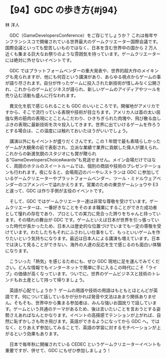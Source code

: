 # 【94】GDC の歩き方{#j94}

<div class="author">林 洋人</div>

　GDC（GameDevelopersConference）をご存じでしょうか？ これは毎年サンフランシスコで開催されている世界最大のゲームクリエーター国際会議です。国際会議といっても堅苦しいものではなく、日本を含む世界中の国から 2 万人近くも集まる巨大なお祭りのような雰囲気を持っています。ゲームクリエーターには絶対に外せないイベントです。

　GDC ではプラットフォームベンダーの重大発表や、世界的超大作のメイキングも見られますが、他にも何百という講演があり、あらゆる視点からゲームの事が語り尽されます。自分が作ったゲームに投入された新技術が惜しみなく公開され、これからのゲームビジネスが語られ、新しいゲームのアイディアやツールを売り込む活動も盛んに行なわれます。

　異文化を肌で感じられることも GDC のいいところです。開催地がアメリカですから、そこで流行っている表現や技術が目立ちます。アメリカ人は首の太い屈強な男の筋肉の表現にとことんこだわり、ひきちぎられた肉塊や、飛び散る血しぶきの表現に最新技術を次々投入してきます。世界に出ていけるゲームを作ろうとする場合は、この温度には触れておいたほうがいいでしょう。

　講演以外にもイベントが盛りだくさんです。この 1 年間で最も素晴らしかったゲームが大観衆の前で表彰され、立派な業績で業界に貢献した偉人が讃えられ、これからの新進気鋭のスタジオにも賞が贈られる“GameDevelopersChoiceAwards”も見逃せません。メイン会場だけではなく、周囲のホテルのスイートルームでは、個別の商談や技術のプレゼンテーションも行われます。夜になると、会場周辺のバーやレストランは GDC に参加しているゲームクリエーターやプラットフォームベンダー、ツール・ミドルウェアベンダーのコアメンバーで溢れかえります。営業のための東京ゲームショウや E3 と違って、GDC は作り手側が主役のイベントです。

　そして、GDC ではゲームクリエーター達は非常な尊敬を受けています。ゲームクリエーターは、一番好きなことをそのまま職業にすることができた成功者として憧れの存在であり、プロとしての実力に見合った誇りをちゃんと持っています。その晴れの舞台が GDC です。ゲームといえば日本が世界を引っ張っていった時代が長かったため、日本人は歴史的な位置づけでいまでも一定の尊敬を受けています。わたしたちもそれにふさわしい仕事をして、もっといいゲームを作りたいという気持ちになります。最近は日本人による講演も増えています。日本では決して見ることができない、海外の人達の反応を生で感じるのも面白い体験になります。

　こういった「熱気」を感じるためにも、ぜひ GDC 現地に足を運んでみてください。どんな情報でもインターネットで簡単に手に入るこの時代にこそ「ライブ」の価値が高くなっています。ついでに、世界のゲームビジネスと技術のトレンドもお土産として持って帰りましょう。

　英語が心配でしょうか？ ゲームの用語や技術の用語はもともとほとんどが英語です。何について話しているかが分かれば発音や文法はあまり関係ありません。そもそも、世界中から集まる参加者は、みんな強いお国訛りで話しています。ゲームという共通のテーマがあるため、後は言いたいことを言おうとする姿勢さえあればなんとかなります。イベントの高揚感でテンションが上がれば、自然に恥ずかしさも吹き飛びます。英語ができるようになってから GDC へ。ではなく、とりあえず参加してみることで、英語の学習に対するモチベーションが上がるという効果もあります。

　日本で毎年秋に開催されている CEDEC というゲームクリエーターイベントも重要ですが、併せて、GDC にもぜひ参加しましょう！
